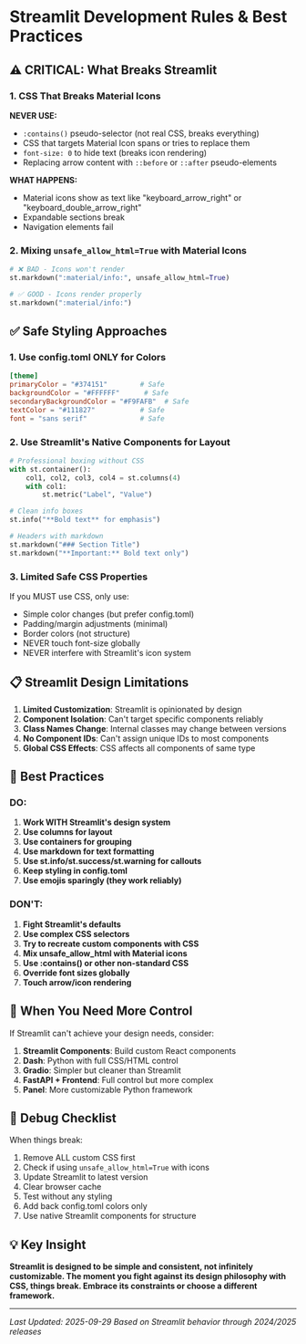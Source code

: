 # Streamlit Development Rules & Best Practices

## ⚠️ CRITICAL: What Breaks Streamlit

### 1. CSS That Breaks Material Icons
**NEVER USE:**
- `:contains()` pseudo-selector (not real CSS, breaks everything)
- CSS that targets Material Icon spans or tries to replace them
- `font-size: 0` to hide text (breaks icon rendering)
- Replacing arrow content with `::before` or `::after` pseudo-elements

**WHAT HAPPENS:**
- Material icons show as text like "keyboard_arrow_right" or "keyboard_double_arrow_right"
- Expandable sections break
- Navigation elements fail

### 2. Mixing `unsafe_allow_html=True` with Material Icons
```python
# ❌ BAD - Icons won't render
st.markdown(":material/info:", unsafe_allow_html=True)

# ✅ GOOD - Icons render properly
st.markdown(":material/info:")
```

## ✅ Safe Styling Approaches

### 1. Use config.toml ONLY for Colors
```toml
[theme]
primaryColor = "#374151"        # Safe
backgroundColor = "#FFFFFF"      # Safe
secondaryBackgroundColor = "#F9FAFB"  # Safe
textColor = "#111827"           # Safe
font = "sans serif"             # Safe
```

### 2. Use Streamlit's Native Components for Layout
```python
# Professional boxing without CSS
with st.container():
    col1, col2, col3, col4 = st.columns(4)
    with col1:
        st.metric("Label", "Value")

# Clean info boxes
st.info("**Bold text** for emphasis")

# Headers with markdown
st.markdown("### Section Title")
st.markdown("**Important:** Bold text only")
```

### 3. Limited Safe CSS Properties
If you MUST use CSS, only use:
- Simple color changes (but prefer config.toml)
- Padding/margin adjustments (minimal)
- Border colors (not structure)
- NEVER touch font-size globally
- NEVER interfere with Streamlit's icon system

## 📋 Streamlit Design Limitations

1. **Limited Customization**: Streamlit is opinionated by design
2. **Component Isolation**: Can't target specific components reliably
3. **Class Names Change**: Internal classes may change between versions
4. **No Component IDs**: Can't assign unique IDs to most components
5. **Global CSS Effects**: CSS affects all components of same type

## 🎯 Best Practices

### DO:
1. **Work WITH Streamlit's design system**
2. **Use columns for layout**
3. **Use containers for grouping**
4. **Use markdown for text formatting**
5. **Use st.info/st.success/st.warning for callouts**
6. **Keep styling in config.toml**
7. **Use emojis sparingly (they work reliably)**

### DON'T:
1. **Fight Streamlit's defaults**
2. **Use complex CSS selectors**
3. **Try to recreate custom components with CSS**
4. **Mix unsafe_allow_html with Material icons**
5. **Use :contains() or other non-standard CSS**
6. **Override font sizes globally**
7. **Touch arrow/icon rendering**

## 🔧 When You Need More Control

If Streamlit can't achieve your design needs, consider:

1. **Streamlit Components**: Build custom React components
2. **Dash**: Python with full CSS/HTML control
3. **Gradio**: Simpler but cleaner than Streamlit
4. **FastAPI + Frontend**: Full control but more complex
5. **Panel**: More customizable Python framework

## 🚨 Debug Checklist

When things break:
1. Remove ALL custom CSS first
2. Check if using `unsafe_allow_html=True` with icons
3. Update Streamlit to latest version
4. Clear browser cache
5. Test without any styling
6. Add back config.toml colors only
7. Use native Streamlit components for structure

## 💡 Key Insight

**Streamlit is designed to be simple and consistent, not infinitely customizable. The moment you fight against its design philosophy with CSS, things break. Embrace its constraints or choose a different framework.**

---

*Last Updated: 2025-09-29*
*Based on Streamlit behavior through 2024/2025 releases*
